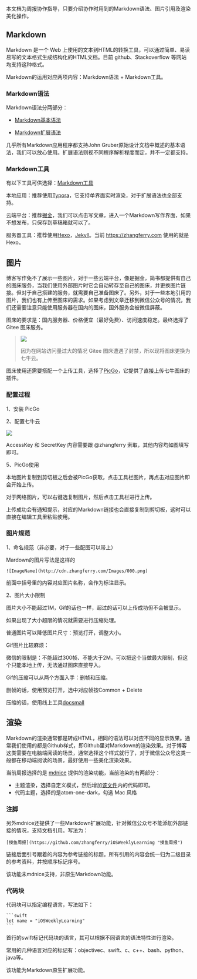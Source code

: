 本文档为周报协作指导，只要介绍协作时用到的Markdown语法、图片引用及渲染美化操作。

## Markdown

Markdown 是一个 Web 上使用的文本到HTML的转换工具，可以通过简单、易读易写的文本格式生成结构化的HTML文档。目前 github、Stackoverflow 等网站均支持这种格式。

Markdown的运用对应两项内容：Markdown语法 + Markdown工具。

### Markdown语法

Markdown语法分两部分：

* [Markdown基本语法](http://markdown.p2hp.com/basic-syntax/)

* [Markdown扩展语法](http://markdown.p2hp.com/extended-syntax/)

几乎所有Markdown应用程序都支持John Gruber原始设计文档中概述的基本语法，我们可以放心使用。扩展语法则视不同程序解析程度而定，并不一定都支持。

### Markdown工具

有以下工具可供选择：[Markdown工具](http://markdown.p2hp.com/tools/)

本地应用：推荐使用[Typora](https://typora.io/)，它支持单界面实时渲染，对于扩展语法也全部支持。

云端平台：推荐[掘金](https://juejin.cn/)，我们可以点击写文章，进入一个Markdown写作界面，如果不想发布，只保存到草稿箱就可以了。

服务器工具：推荐使用[Hexo](https://hexo.io/)，[Jekyll](https://jekyllrb.com/)。当前 https://zhangferry.com 使用的就是Hexo。

## 图片

博客写作免不了展示一些图片，对于一些云端平台，像是掘金，简书都提供有自己的图床服务，当我们使用外部图片时它会自动转存至自己的图床，并更换图片链接。但对于自己搭建的服务，就需要自己准备图床了。另外，对于一些本地引用的图片，我们也有上传至图床的需求。如果考虑到文章迁移到微信公众号的情况，我们还需要注意只能使用服务器在国内的图床，国外服务会被微信屏蔽。

图床的要求是：国内服务器、价格便宜（最好免费）、访问速度稳定。最终选择了 Gitee 图床服务。

> ![](http://cdn.zhangferry.com/Images/20220327111414.png)
>
> 因为在网站访问量过大的情况 Gitee 图床遭遇了封禁，所以现将图床更换为七牛云。

图床使用还需要搭配一个上传工具，选择了[PicGo](https://molunerfinn.com/PicGo/)，它提供了直接上传七牛图床的插件。

### 配置过程

1、安装 PicGo

2、配置七牛云

![](https://cdn.zhangferry.com/Images/20220717141350.png)

AccessKey 和 SecretKey 内容需要跟 @zhangferry 索取，其他内容均如图填写即可。

5、PicGo使用

本地图片复制到剪切板之后会被PicGo获取，点击工具栏图片，再点击对应图片即会开始上传。

对于网络图片，可以右键选复制图片，然后点击工具栏进行上传。

上传成功会有通知提示，对应的Markdown链接也会直接复制到剪切板，这时可以直接在编辑工具里粘贴使用。

### 图片规范

1、命名规范（非必要，对于一些配图可以带上）

Mardown的图片写法是这样的

```
![ImageName](http://cdn.zhangferry.com/Images/000.png)
```

前面中括号里的内容对应图片名称，会作为标注显示。

2、图片大小限制

图片大小不能超过1M，Gif的话也一样，超过的话可以上传成功但不会被显示。

如果出现了大小超限的情况就需要进行压缩处理。

普通图片可以降低图片尺寸：预览打开，调整大小。

Gif图片比较麻烦：

微信的限制是：不能超过300帧、不能大于2M。可以把这个当做最大限制，但这个只能本地上传，无法通过图床直接导入。

Gif的压缩可以从两个方面入手：删帧和压缩。

删帧的话，使用预览打开，选中对应帧按Common + Delete

压缩的话，使用线上工具[docsmall](https://docsmall.com/gif-compress)

## 渲染

Markdown的渲染通常都是转成HTML，相同的语法可以对应不同的显示效果。通常我们使用的都是Github样式，即Github里对Markdown的渲染效果。对于博客这类需要在电脑端阅读的场景，通常选择这个样式就行了，对于微信公众号这类一般都在移动端阅读的场景，最好使用一些美化渲染效果。

当前周报选择的是 [mdnice](https://mdnice.com/) 提供的渲染功能，当前渲染的有两部分：

* 主题渲染，选择自定义模式，然后增加[该文件](https://github.com/zhangferry/iOSWeeklyLearning/tree/main/Resources/Style)内的代码即可。
* 代码主题，选择的是atom-one-dark，勾选 Mac 风格

### 注脚

另外mdnice还提供了一些Markdown扩展功能，针对微信公众号不能添加外部链接的情况，支持文档引用。写法为：

```
[摸鱼周报](https://github.com/zhangferry/iOSWeeklyLearning "摸鱼周报")
```

链接后面引号跟着的内容为参考链接的标题。所有引用的内容会统一归为二级目录的参考资料，并按顺序标记序号。

该功能未mdnice支持，非原生Markdown功能。

### 代码块

代码块可以指定编程语言，写法如下：

```
```swift
let name = "iOSWeeklyLearning"
​```
```

首行的swift标记代码块的语言，其可以根据不同语言的语法特性进行渲染。

常用的几种语言对应的标记有：objectivec、swift、c、c++、bash、python、java等。

该功能为Markdown原生扩展功能。



